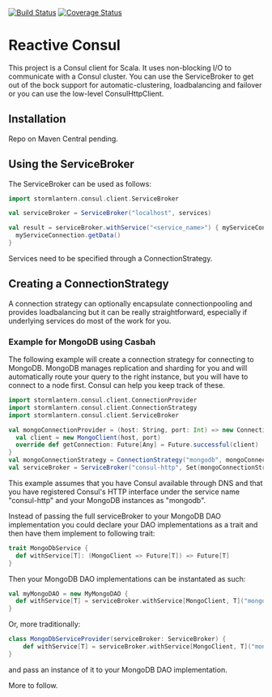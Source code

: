 [![Build Status](https://travis-ci.org/dlouwers/reactive-consul.svg?branch=master)](https://travis-ci.org/dlouwers/reactive-consul)
[![Coverage Status](https://coveralls.io/repos/dlouwers/reactive-consul/badge.svg)](https://coveralls.io/r/dlouwers/reactive-consul)

# Reactive Consul
This project is a Consul client for Scala. It uses non-blocking I/O to communicate with a Consul cluster. You can use
the ServiceBroker to get out of the bock support for automatic-clustering, loadbalancing and failover or you can use
the low-level ConsulHttpClient.

## Installation
Repo on Maven Central pending.

## Using the ServiceBroker
The ServiceBroker can be used as follows:

```scala
import stormlantern.consul.client.ServiceBroker

val serviceBroker = ServiceBroker("localhost", services)

val result = serviceBroker.withService("<service_name>") { myServiceConnection =>
  myServiceConnection.getData()
}
```

Services need to be specified through a ConnectionStrategy.

## Creating a ConnectionStrategy
A connection strategy can optionally encapsulate connectionpooling and provides loadbalancing but it can be really 
straightforward, especially if underlying services do most of the work for you. 

### Example for MongoDB using Casbah
The following example will create a 
connection strategy for connecting to MongoDB. MongoDB manages replication and sharding for you and will automatically
route your query to the right instance, but you will have to connect to a node first. Consul can help you keep track
of these.

```scala
import stormlantern.consul.client.ConnectionProvider
import stormlantern.consul.client.ConnectionStrategy
import stormlantern.consul.client.ServiceBroker

val mongoConnectionProvider = (host: String, port: Int) => new ConnectionProvider {
  val client = new MongoClient(host, port)
  override def getConnection: Future[Any] = Future.successful(client)
}
val mongoConnectionStrategy = ConnectionStrategy("mongodb", mongoConnectionProvider)
val serviceBroker = ServiceBroker("consul-http", Set(mongoConnectionStrategy))
```
This example assumes that you have Consul available through DNS and that you have registered Consul's HTTP interface
under the service name "consul-http" and your MongoDB instances as "mongodb".

Instead of passing the full serviceBroker to your MongoDB DAO implementation you could declare your DAO implementations
as a trait and then have them implement to following trait:
```scala
trait MongoDbService {  
  def withService[T]: (MongoClient => Future[T]) => Future[T] 
}
```
Then your MongoDB DAO implementations can be instantated as such:
```scala
val myMongoDAO = new MyMongoDAO {
  def withService[T] = serviceBroker.withService[MongoClient, T]("mongodb")     
}
```
Or, more traditionally:
```scala
class MongoDbServiceProvider(serviceBroker: ServiceBroker) {
    def withService[T] = serviceBroker.withService[MongoClient, T]("mongodb")
}
```
and pass an instance of it to your MongoDB DAO implementation.

More to follow.
